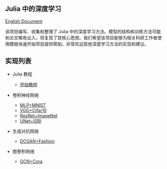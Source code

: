 ## Julia 中的深度学习

[English Document](https://github.com/tczhangzhi/Julia-Deeplearning/blob/master/README.md)

该项目编写、收集和整理了 Julia 中的深度学习方法。模型的结构和训练方法可能和论文略有出入，但复现了其核心思想。我们希望该项目能够为相关科研工作者使用模板快速开始项目提供帮助。非常欢迎其他深度学习方法的实现和建议。

## 实现列表

- Julia 教程
  - [开始教程](https://github.com/tczhangzhi/Julia-Deeplearning/blob/master/Julia_quickstart.ipynb)
  
- 卷积神经网络
  - [MLP+MNIST](https://github.com/tczhangzhi/Julia-Deeplearning/blob/master/MLP_and_MNIST.ipynb)
  - [VGG+Cifar10](https://github.com/tczhangzhi/Julia-Deeplearning/blob/master/VGG_and_Cifar.ipynb)
  - [ResNet+ImageNet](https://github.com/tczhangzhi/Julia-Deeplearning/blob/master/ResNet_and_ImageNet.ipynb)
  - [UNet+ISBI](https://github.com/tczhangzhi/Julia-Deeplearning/blob/master/UNet_and_ISBI.ipynb)

- 生成对抗网络
  - [DCGAN+Fashion](https://github.com/tczhangzhi/Julia-Deeplearning/blob/master/DCGAN_and_Fashion.ipynb)

- 图卷积网络
  - [GCN+Cora](https://github.com/tczhangzhi/Julia-Deeplearning/blob/master/GCN_and_Cora.ipynb)

